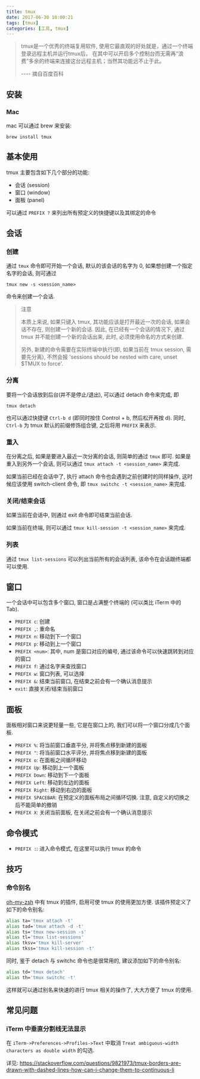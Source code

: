 ```yaml
---
title: tmux
date: 2017-06-30 10:00:21
tags: [tmux]
categories: [工具, tmux]
---
```

> tmux是一个优秀的终端复用软件, 使用它最直观的好处就是，通过一个终端登录远程主机并运行tmux后，
> 在其中可以开启多个控制台而无需再“浪费”多余的终端来连接这台远程主机；当然其功能远不止于此。
>
> ---- 摘自百度百科

## 安装

### Mac

mac 可以通过 brew 来安装:

`brew install tmux`

## 基本使用

tmux 主要包含如下几个部分的功能:

* 会话 (session)
* 窗口 (window)
* 面板 (panel)

可以通过 `PREFIX ?` 来列出所有预定义的快捷键以及其绑定的命令

## 会话

### 创建

通过 `tmux` 命令即可开始一个会话, 默认的该会话的名字为 0, 如果想创建一个指定名字的会话, 则可通过

`tmux new -s <session_name>`

命令来创建一个会话.

> 注意
>
> 本质上来说, 如果只键入 tmux, 其功能应该是打开最近一次的会话, 如果会话不存在,
> 则创建一个新的会话. 因此, 在已经有一个会话的情况下, 通过 tmux 并不能创建一个新的会话出来,
> 此时, 必须使用命名的方式来创建.
>
> 另外, 新建的命令需要在实际终端中执行(即, 如果当前在 tmux session, 需要先分离),
> 不然会报 'sessions should be nested with care, unset $TMUX to force'.

### 分离

要将一个会话放到后台(并不是停止/退出), 可以通过 detach 命令来完成, 即

`tmux detach`

也可以通过快捷键 `Ctrl-b d` (即同时按住 Control + b, 然后松开再按 d).
同时, `Ctrl-b` 为 tmux 默认的前缀修饰组合键, 之后将用 `PREFIX` 来表示.

### 重入

在分离之后, 如果是要进入最近一次分离的会话, 则简单的通过 `tmux` 即可.
如果是重入到另外一个会话, 则可以通过 `tmux attach -t <session_name>` 来完成.

如果当前已经在会话中了, 执行 attach 命令也会遇到之前创建时的同样操作,
这时候应该使用 switch-client 命令, 即 `tmux switchc -t <session_name>` 来完成.

### 关闭/结束会话

如果当前在会话中, 则通过 exit 命令即可结束当前会话.

如果当前在终端, 则可以通过 `tmux kill-session -t <session_name>` 来完成.

### 列表

通过 `tmux list-sessions` 可以列出当前所有的会话列表, 该命令在会话跟终端都可以使用.

## 窗口

一个会话中可以包含多个窗口, 窗口是占满整个终端的 (可以类比 iTerm 中的 Tab).

* `PREFIX c`: 创建
* `PREFIX ,`: 重命名
* `PREFIX n`: 移动到下一个窗口
* `PREFIX p`: 移动到上一个窗口
* `PREFIX <num>`: 其中, num 是窗口对应的编号, 通过该命令可以快速跳转到对应的窗口
* `PREFIX f`: 通过名字来查找窗口
* `PREFIX w`: 窗口列表, 可以选择
* `PREFIX &`: 结束当前窗口, 在结束之前会有一个确认消息提示
* `exit`: 直接关闭/结束当前窗口

## 面板

面板相对窗口来说更轻量一些, 它是在窗口上的, 我们可以将一个窗口分成几个面板.

* `PREFIX %`: 将当前窗口垂直平分, 并将焦点移到新建的面板
* `PREFIX "`: 将当前窗口水平评分, 并将焦点移到新建的面板
* `PREFIX o`: 在面板之间循环移动
* `PREFIX Up`: 移动到上一个面板
* `PREFIX Down`: 移动到下一个面板
* `PREFIX Left`: 移动到左边的面板
* `PREFIX Right`: 移动到右边的面板
* `PREFIX SPACEBAR`: 在预定义的面板布局之间循环切换. 注意, 自定义的切换之后不能简单的撤销
* `PREFIX X`: 关闭当前面板, 在关闭之前会有一个确认消息提示

<!-- more -->

## 命令模式

* `PREFIX :`: 进入命令模式, 在这里可以执行 tmux 的命令

## 技巧

### 命令别名

[oh-my-zsh](http://ohmyz.sh/) 中有 tmux 的插件, 启用可使 tmux 的使用更加方便.
该插件预定义了如下的命令别名:

```zsh
alias ta='tmux attach -t'
alias tad='tmux attach -d -t'
alias ts='tmux new-session -s'
alias tl='tmux list-sessions'
alias tksv='tmux kill-server'
alias tkss='tmux kill-session -t'
```

同时, 鉴于 detach 与 switchc 命令也是很常用的, 建议添加如下的命令别名:

```zsh
alias td='tmux detach'
alias th='tmux switchc -t'
```

这样就可以通过别名来快速的进行 tmux 相关的操作了, 大大方便了 tmux 的使用.

## 常见问题

### iTerm 中垂直分割线无法显示

在 `iTerm->Preferences->Profiles->Text` 中取消
`Treat ambiguous-width characters as double width` 的勾选.

详见: https://stackoverflow.com/questions/9821973/tmux-borders-are-drawn-with-dashed-lines-how-can-i-change-them-to-continuous-li
